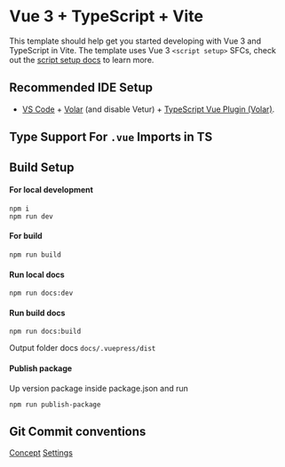 # Vue 3 + TypeScript + Vite

This template should help get you started developing with Vue 3 and TypeScript in Vite. The template uses Vue 3 `<script setup>` SFCs, check out the [script setup docs](https://v3.vuejs.org/api/sfc-script-setup.html#sfc-script-setup) to learn more.

## Recommended IDE Setup

-   [VS Code](https://code.visualstudio.com/) + [Volar](https://marketplace.visualstudio.com/items?itemName=Vue.volar) (and disable Vetur) + [TypeScript Vue Plugin (Volar)](https://marketplace.visualstudio.com/items?itemName=Vue.vscode-typescript-vue-plugin).

## Type Support For `.vue` Imports in TS

## Build Setup

#### For local development

```
npm i
npm run dev
```

#### For build

```
npm run build
```

#### Run local docs

```
npm run docs:dev
```

#### Run build docs

```
npm run docs:build
```

Output folder docs `docs/.vuepress/dist`

#### Publish package

Up version package inside package.json and run

```
npm run publish-package
```

## Git Commit conventions

[Concept](https://github.com/conventional-changelog/commitlint/blob/master/docs/concepts-commit-conventions.md)
[Settings](https://github.com/conventional-changelog/commitlint/blob/master/@commitlint/prompt/src/settings.ts)
